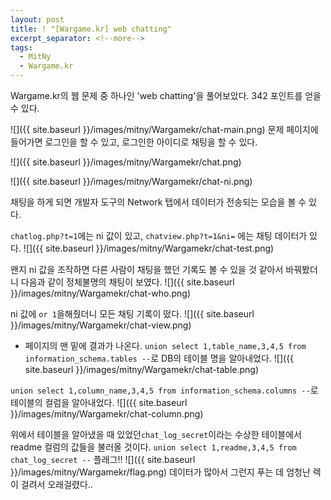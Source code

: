 ```yaml
---
layout: post
title: ! "[Wargame.kr] web chatting"
excerpt_separator: <!--more-->
tags:
  - MitNy
  - Wargame.kr
---
```


Wargame.kr의 웹 문제 중 하나인 'web chatting'을 풀어보았다.
342 포인트를 얻을 수 있다.
<!--more-->

![]({{ site.baseurl }}/images/mitny/Wargamekr/chat-main.png)
문제 페이지에 들어가면 로그인을 할 수 있고, 로그인한 아이디로 채팅을 할 수 있다.

![]({{ site.baseurl }}/images/mitny/Wargamekr/chat.png)

![]({{ site.baseurl }}/images/mitny/Wargamekr/chat-ni.png)

채팅을 하게 되면 개발자 도구의 Network 탭에서 데이터가 전송되는 모습을 볼 수 있다.

`chatlog.php?t=1`에는 ni 값이 있고, `chatview.php?t=1&ni=` 에는 채팅 데이터가 있다.
![]({{ site.baseurl }}/images/mitny/Wargamekr/chat-test.png)

왠지 ni 값을 조작하면 다른 사람이 채팅을 했던 기록도 볼 수 있을 것 같아서 바꿔봤더니
다음과 같이 정체불명의 채팅이 보였다.
![]({{ site.baseurl }}/images/mitny/Wargamekr/chat-who.png)

ni 값에 `or 1`을해줬더니 모든 채팅 기록이 떴다.
![]({{ site.baseurl }}/images/mitny/Wargamekr/chat-view.png)

* 페이지의 맨 밑에 결과가 나온다.
`union select 1,table_name,3,4,5 from information_schema.tables --`로 DB의 테이블 명을 알아내었다.
![]({{ site.baseurl }}/images/mitny/Wargamekr/chat-table.png)


`union select 1,column_name,3,4,5 from information_schema.columns --`로 테이블의 컬럼을 알아내었다.
![]({{ site.baseurl }}/images/mitny/Wargamekr/chat-column.png)

위에서 테이블을 알아냈을 때 있었던`chat_log_secret`이라는 수상한 테이블에서 readme 컬럼의 값들을 불러올 것이다.
`union select 1,readme,3,4,5 from chat_log_secret --`
플래그!!
![]({{ site.baseurl }}/images/mitny/Wargamekr/flag.png)
데이터가 많아서 그런지 푸는 데 엄청난 렉이 걸려서 오래걸렸다..
